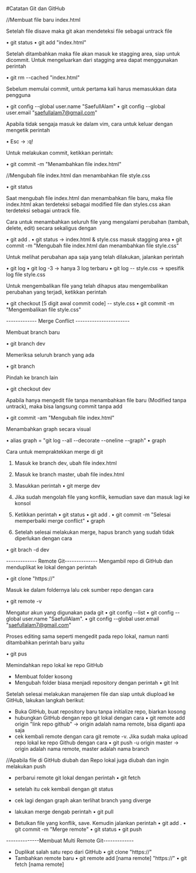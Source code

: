 #Catatan Git dan GitHub

//Membuat file baru index.html

Setelah file disave maka git akan mendeteksi file sebagai untrack file

• git status
• git add "index.html" 

Setelah ditambahkan maka file akan masuk ke stagging area, siap untuk dicommit. Untuk mengeluarkan dari stagging area dapat menggunakan perintah 

• git rm --cached "index.html"

Sebelum memulai commit, untuk pertama kali harus memasukkan data pengguna

• git config --global user.name "SaefullAlam"
• git config --global user.email "saefullalam7@gmail.com"

Apabila tidak sengaja masuk ke dalam vim, cara untuk keluar dengan mengetik perintah

• Esc -> :q!

Untuk melakukan commit, ketikkan perintah:

• git commit -m "Menambahkan file index.html"

//Mengubah file index.html dan menambahkan file style.css

• git status

Saat mengubah file index.html dan menambahkan file baru, maka file index.html akan terdeteksi sebagai modified file dan styles.css akan terdeteksi sebagai untrack file.

Cara untuk menambahkan seluruh file yang mengalami perubahan (tambah, delete, edit) secara sekaligus dengan

• git add .
• git status -> index.html & style.css masuk stagging area
• git commit -m "Mengubah file index.html dan menambahkan file style.css"

Untuk melihat perubahan apa saja yang telah dilakukan, jalankan perintah

• git log
• git log -3 -> hanya 3 log terbaru
• git log -- style.css -> spesifik log file style.css

Untuk mengembalikan file yang telah dihapus atau mengembalikan perubahan yang terjadi, ketikkan perintah

• git checkout [5 digit awal commit code] -- style.css
• git commit -m "Mengembalikan file style.css"


------------- Merge Conflict -----------------------

Membuat branch baru

• git branch dev

Memeriksa seluruh branch yang ada

• git branch

Pindah ke branch lain

• git checkout dev

Apabila hanya mengedit file tanpa menambahkan file baru (Modified tanpa untrack), maka bisa langsung commit tanpa add

• git commit -am "Mengubah file index.html"

Menambahkan graph secara visual

• alias graph = "git log --all --decorate --oneline --graph"
• graph

Cara untuk mempraktekkan merge di git
1. Masuk ke branch dev, ubah file index.html
2. Masuk ke branch master, ubah file index.html
3. Masukkan perintah
• git merge dev

4. Jika sudah mengolah file yang konflik, kemudian save dan masuk lagi ke konsol
5. Ketikkan perintah
• git status
• git add .
• git commit -m "Selesai memperbaiki merge conflict"
• graph

5. Setelah selesai melakukan merge, hapus branch yang sudah tidak diperlukan dengan cara

• git brach -d dev

------------- Remote Git--------------
Mengambil repo di GitHub dan menduplikat ke lokal dengan perintah

• git clone "https://"

Masuk ke dalam foldernya lalu cek sumber repo dengan cara

• git remote -v

Mengatur akun yang digunakan pada git 
• git config --list
• git config --global user.name "SaefullAlam".
• git config --global user.email "saefullalam7@gmail.com"

Proses editing sama seperti mengedit pada repo lokal, namun nanti ditambahkan perintah baru yaitu

• git pus

Memindahkan repo lokal ke repo GitHub

- Membuat folder kosong
- Mengubah folder biasa menjadi repository dengan perintah
• git Init

Setelah selesai melakukan manajemen file dan siap untuk diupload ke GitHub, lakukan langkah berikut:

- Buka GitHub, buat repository baru tanpa initialize repo, biarkan kosong
- hubungkan GitHub dengan repo git lokal dengan cara
 • git remote add origin "link repo github" -> origin adalah nama remote, bisa diganti apa saja
 - cek kembali remote dengan cara git remote -v. Jika sudah maka upload repo lokal ke repo Github dengan cara
• git push -u origin master -> origin adalah nama remote, master adalah nama branch

//Apabila file di GitHub diubah dan Repo lokal juga diubah dan ingin melakukan push

- perbarui remote git lokal dengan perintah
• git fetch
- setelah itu cek kembali dengan git status
- cek lagi dengan graph akan terlihat branch yang diverge
- lakukan merge dengab perintah
• git pull

- Betulkan file yang konflik, save. Kemudin jalankan perintah
• git add .
• git commit -m "Merge remote"
• git status
• git push


--------------Membuat Multi Remote Git-------------

- Duplikat salah satu repo dari GitHub
• git clone "https://"
- Tambahkan remote baru
• git remote add [nama remote] "https://"
• git fetch [nama remote]
